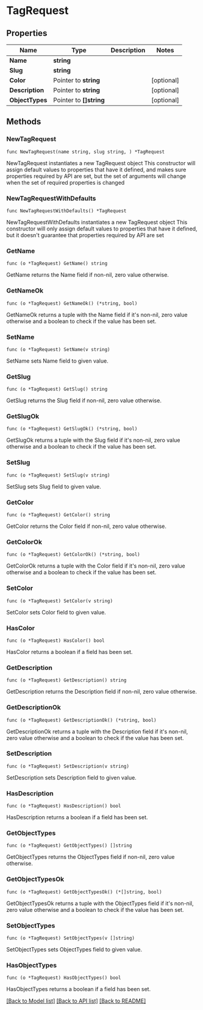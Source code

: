 # TagRequest

## Properties

Name | Type | Description | Notes
------------ | ------------- | ------------- | -------------
**Name** | **string** |  | 
**Slug** | **string** |  | 
**Color** | Pointer to **string** |  | [optional] 
**Description** | Pointer to **string** |  | [optional] 
**ObjectTypes** | Pointer to **[]string** |  | [optional] 

## Methods

### NewTagRequest

`func NewTagRequest(name string, slug string, ) *TagRequest`

NewTagRequest instantiates a new TagRequest object
This constructor will assign default values to properties that have it defined,
and makes sure properties required by API are set, but the set of arguments
will change when the set of required properties is changed

### NewTagRequestWithDefaults

`func NewTagRequestWithDefaults() *TagRequest`

NewTagRequestWithDefaults instantiates a new TagRequest object
This constructor will only assign default values to properties that have it defined,
but it doesn't guarantee that properties required by API are set

### GetName

`func (o *TagRequest) GetName() string`

GetName returns the Name field if non-nil, zero value otherwise.

### GetNameOk

`func (o *TagRequest) GetNameOk() (*string, bool)`

GetNameOk returns a tuple with the Name field if it's non-nil, zero value otherwise
and a boolean to check if the value has been set.

### SetName

`func (o *TagRequest) SetName(v string)`

SetName sets Name field to given value.


### GetSlug

`func (o *TagRequest) GetSlug() string`

GetSlug returns the Slug field if non-nil, zero value otherwise.

### GetSlugOk

`func (o *TagRequest) GetSlugOk() (*string, bool)`

GetSlugOk returns a tuple with the Slug field if it's non-nil, zero value otherwise
and a boolean to check if the value has been set.

### SetSlug

`func (o *TagRequest) SetSlug(v string)`

SetSlug sets Slug field to given value.


### GetColor

`func (o *TagRequest) GetColor() string`

GetColor returns the Color field if non-nil, zero value otherwise.

### GetColorOk

`func (o *TagRequest) GetColorOk() (*string, bool)`

GetColorOk returns a tuple with the Color field if it's non-nil, zero value otherwise
and a boolean to check if the value has been set.

### SetColor

`func (o *TagRequest) SetColor(v string)`

SetColor sets Color field to given value.

### HasColor

`func (o *TagRequest) HasColor() bool`

HasColor returns a boolean if a field has been set.

### GetDescription

`func (o *TagRequest) GetDescription() string`

GetDescription returns the Description field if non-nil, zero value otherwise.

### GetDescriptionOk

`func (o *TagRequest) GetDescriptionOk() (*string, bool)`

GetDescriptionOk returns a tuple with the Description field if it's non-nil, zero value otherwise
and a boolean to check if the value has been set.

### SetDescription

`func (o *TagRequest) SetDescription(v string)`

SetDescription sets Description field to given value.

### HasDescription

`func (o *TagRequest) HasDescription() bool`

HasDescription returns a boolean if a field has been set.

### GetObjectTypes

`func (o *TagRequest) GetObjectTypes() []string`

GetObjectTypes returns the ObjectTypes field if non-nil, zero value otherwise.

### GetObjectTypesOk

`func (o *TagRequest) GetObjectTypesOk() (*[]string, bool)`

GetObjectTypesOk returns a tuple with the ObjectTypes field if it's non-nil, zero value otherwise
and a boolean to check if the value has been set.

### SetObjectTypes

`func (o *TagRequest) SetObjectTypes(v []string)`

SetObjectTypes sets ObjectTypes field to given value.

### HasObjectTypes

`func (o *TagRequest) HasObjectTypes() bool`

HasObjectTypes returns a boolean if a field has been set.


[[Back to Model list]](../README.md#documentation-for-models) [[Back to API list]](../README.md#documentation-for-api-endpoints) [[Back to README]](../README.md)


